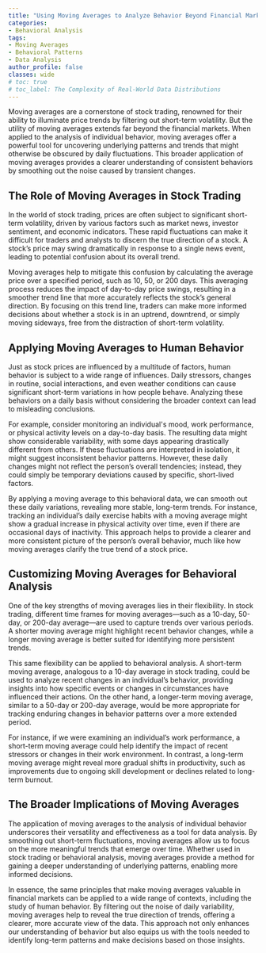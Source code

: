 ```yaml
---
title: "Using Moving Averages to Analyze Behavior Beyond Financial Markets"
categories:
- Behavioral Analysis
tags:
- Moving Averages
- Behavioral Patterns
- Data Analysis
author_profile: false
classes: wide
# toc: true
# toc_label: The Complexity of Real-World Data Distributions
---
```


Moving averages are a cornerstone of stock trading, renowned for their ability to illuminate price trends by filtering out short-term volatility. But the utility of moving averages extends far beyond the financial markets. When applied to the analysis of individual behavior, moving averages offer a powerful tool for uncovering underlying patterns and trends that might otherwise be obscured by daily fluctuations. This broader application of moving averages provides a clearer understanding of consistent behaviors by smoothing out the noise caused by transient changes.

## The Role of Moving Averages in Stock Trading

In the world of stock trading, prices are often subject to significant short-term volatility, driven by various factors such as market news, investor sentiment, and economic indicators. These rapid fluctuations can make it difficult for traders and analysts to discern the true direction of a stock. A stock’s price may swing dramatically in response to a single news event, leading to potential confusion about its overall trend.

Moving averages help to mitigate this confusion by calculating the average price over a specified period, such as 10, 50, or 200 days. This averaging process reduces the impact of day-to-day price swings, resulting in a smoother trend line that more accurately reflects the stock’s general direction. By focusing on this trend line, traders can make more informed decisions about whether a stock is in an uptrend, downtrend, or simply moving sideways, free from the distraction of short-term volatility.

## Applying Moving Averages to Human Behavior

Just as stock prices are influenced by a multitude of factors, human behavior is subject to a wide range of influences. Daily stressors, changes in routine, social interactions, and even weather conditions can cause significant short-term variations in how people behave. Analyzing these behaviors on a daily basis without considering the broader context can lead to misleading conclusions.

For example, consider monitoring an individual's mood, work performance, or physical activity levels on a day-to-day basis. The resulting data might show considerable variability, with some days appearing drastically different from others. If these fluctuations are interpreted in isolation, it might suggest inconsistent behavior patterns. However, these daily changes might not reflect the person’s overall tendencies; instead, they could simply be temporary deviations caused by specific, short-lived factors.

By applying a moving average to this behavioral data, we can smooth out these daily variations, revealing more stable, long-term trends. For instance, tracking an individual’s daily exercise habits with a moving average might show a gradual increase in physical activity over time, even if there are occasional days of inactivity. This approach helps to provide a clearer and more consistent picture of the person’s overall behavior, much like how moving averages clarify the true trend of a stock price.

## Customizing Moving Averages for Behavioral Analysis

One of the key strengths of moving averages lies in their flexibility. In stock trading, different time frames for moving averages—such as a 10-day, 50-day, or 200-day average—are used to capture trends over various periods. A shorter moving average might highlight recent behavior changes, while a longer moving average is better suited for identifying more persistent trends.

This same flexibility can be applied to behavioral analysis. A short-term moving average, analogous to a 10-day average in stock trading, could be used to analyze recent changes in an individual’s behavior, providing insights into how specific events or changes in circumstances have influenced their actions. On the other hand, a longer-term moving average, similar to a 50-day or 200-day average, would be more appropriate for tracking enduring changes in behavior patterns over a more extended period.

For instance, if we were examining an individual’s work performance, a short-term moving average could help identify the impact of recent stressors or changes in their work environment. In contrast, a long-term moving average might reveal more gradual shifts in productivity, such as improvements due to ongoing skill development or declines related to long-term burnout.

## The Broader Implications of Moving Averages

The application of moving averages to the analysis of individual behavior underscores their versatility and effectiveness as a tool for data analysis. By smoothing out short-term fluctuations, moving averages allow us to focus on the more meaningful trends that emerge over time. Whether used in stock trading or behavioral analysis, moving averages provide a method for gaining a deeper understanding of underlying patterns, enabling more informed decisions.

In essence, the same principles that make moving averages valuable in financial markets can be applied to a wide range of contexts, including the study of human behavior. By filtering out the noise of daily variability, moving averages help to reveal the true direction of trends, offering a clearer, more accurate view of the data. This approach not only enhances our understanding of behavior but also equips us with the tools needed to identify long-term patterns and make decisions based on those insights.
